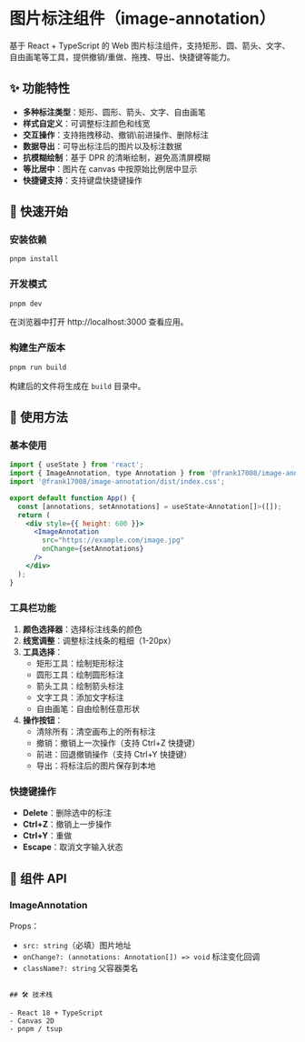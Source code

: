 # 图片标注组件（image-annotation）

基于 React + TypeScript 的 Web 图片标注组件，支持矩形、圆、箭头、文字、自由画笔等工具，提供撤销/重做、拖拽、导出、快捷键等能力。

## ✨ 功能特性

- **多种标注类型**：矩形、圆形、箭头、文字、自由画笔
- **样式自定义**：可调整标注颜色和线宽
- **交互操作**：支持拖拽移动、撤销\前进操作、删除标注
- **数据导出**：可导出标注后的图片以及标注数据
- **抗模糊绘制**：基于 DPR 的清晰绘制，避免高清屏模糊
- **等比居中**：图片在 canvas 中按原始比例居中显示
- **快捷键支持**：支持键盘快捷键操作

## 🚀 快速开始

### 安装依赖

```bash
pnpm install
```

### 开发模式

```bash
pnpm dev
```

在浏览器中打开 http://localhost:3000 查看应用。

### 构建生产版本

```bash
pnpm run build
```

构建后的文件将生成在 `build` 目录中。

## 📖 使用方法

### 基本使用

```jsx
import { useState } from 'react';
import { ImageAnnotation, type Annotation } from '@frank17008/image-annotation';
import '@frank17008/image-annotation/dist/index.css';

export default function App() {
  const [annotations, setAnnotations] = useState<Annotation[]>([]);
  return (
    <div style={{ height: 600 }}>
      <ImageAnnotation
        src="https://example.com/image.jpg"
        onChange={setAnnotations}
      />
    </div>
  );
}
```

### 工具栏功能

1. **颜色选择器**：选择标注线条的颜色
2. **线宽调整**：调整标注线条的粗细（1-20px）
3. **工具选择**：
   - 矩形工具：绘制矩形标注
   - 圆形工具：绘制圆形标注
   - 箭头工具：绘制箭头标注
   - 文字工具：添加文字标注
   - 自由画笔：自由绘制任意形状
4. **操作按钮**：
   - 清除所有：清空画布上的所有标注
   - 撤销：撤销上一次操作（支持 Ctrl+Z 快捷键）
   - 前进：回退撤销操作（支持 Ctrl+Y 快捷键）
   - 导出：将标注后的图片保存到本地

### 快捷键操作

- **Delete**：删除选中的标注
- **Ctrl+Z**：撤销上一步操作
- **Ctrl+Y**：重做
- **Escape**：取消文字输入状态

## 🧩 组件 API

### ImageAnnotation

Props：

- `src: string`（必填）图片地址
- `onChange?: (annotations: Annotation[]) => void` 标注变化回调
- `className?: string` 父容器类名

```

## 🛠 技术栈

- React 18 + TypeScript
- Canvas 2D
- pnpm / tsup
```
